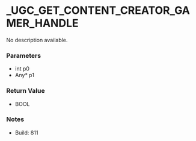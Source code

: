 # _UGC_GET_CONTENT_CREATOR_GAMER_HANDLE

No description available.

### Parameters
* int p0
* Any* p1

### Return Value
* BOOL

### Notes
* Build: 811

